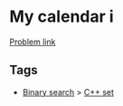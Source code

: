 # My calendar i

[Problem link](https://leetcode.com/problems/my-calendar-i)

## Tags

* [Binary search](/README.md#Binary_search) > [C++ set](/README.md#Binary_search-C___set)
